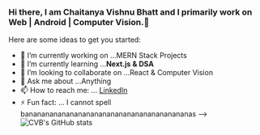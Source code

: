 ### Hi there, I am Chaitanya Vishnu Bhatt and I primarily work on Web | Android | Computer Vision.👋


Here are some ideas to get you started:

- 🔭 I’m currently working on ...MERN Stack Projects
- 🌱 I’m currently learning ...**Next.js & DSA**
- 👯 I’m looking to collaborate on ...React & Computer Vision
- 💬 Ask me about ...Anything
- 📫 How to reach me: ... [LinkedIn](https://www.linkedin.com/in/chaitanyavishnubhatt/)
- ⚡ Fun fact: ... I cannot spell bananananananananananananananananananananas
-->
![CVB's GitHub stats](https://github-readme-stats.vercel.app/api?username=CzarCVB&show_icons=true&theme=radical)
